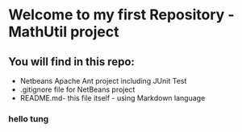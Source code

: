 # Welcome to my first Repository - MathUtil project

## You will find in this repo:

* Netbeans Apache Ant project including JUnit Test
* .gitignore file for NetBeans project
* README.md- this file itself - using Markdown language

### hello tung